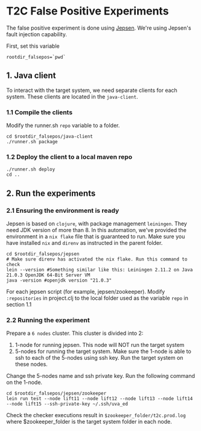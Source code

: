 # T2C False Positive Experiments

The false positive experiment is done using [Jepsen](https://github.com/jepsen-io/jepsen). We're using Jepsen's fault injection capability.

First, set this variable
```
rootdir_falsepos=`pwd`
```

## 1. Java client
To interact with the target system, we need separate clients for each system. These clients are located in the `java-client`.

### 1.1 Compile the clients
Modify the runner.sh `repo` variable to a folder.
```
cd $rootdir_falsepos/java-client
./runner.sh package
```
### 1.2 Deploy the client to a local maven repo
```
./runner.sh deploy
cd ..
```

## 2. Run the experiments
### 2.1 Ensuring the environment is ready
Jepsen is based on `clojure`, with package management `leiningen`. They need JDK version of more than 8. In this automation, we've provided the environment in a `nix flake` file that is guaranteed to run. Make sure you have installed `nix` and `direnv` as instructed in the parent folder.
```
cd $rootdir_falsepos/jepsen
# Make sure direnv has activated the nix flake. Run this command to check
lein --version #Something similar like this: Leiningen 2.11.2 on Java 21.0.3 OpenJDK 64-Bit Server VM
java -version #openjdk version "21.0.3"
```

For each jepsen script (for example, jepsen/zookeeper). Modify `:repositories` in project.clj to the local folder used as the variable `repo` in section 1.1

### 2.2 Running the experiment
Prepare a `6 nodes` cluster. This cluster is divided into 2:
1. 1-node for running jepsen. This node will NOT run the target system
2. 5-nodes for running the target system. Make sure the 1-node is able to ssh to each of the 5-nodes using ssh key. Run the target system on these nodes.

Change the 5-nodes name and ssh private key. Run the following command on the 1-node.
```
cd $rootdir_falsepos/jepsen/zookeeper
lein run test --node lift11 --node lift12 --node lift13 --node lift14 --node lift15 --ssh-private-key ~/.ssh/uva_ed
```

Check the checker executions result in `$zookeeper_folder/t2c.prod.log` where $zookeeper_folder is the target system folder in each node.